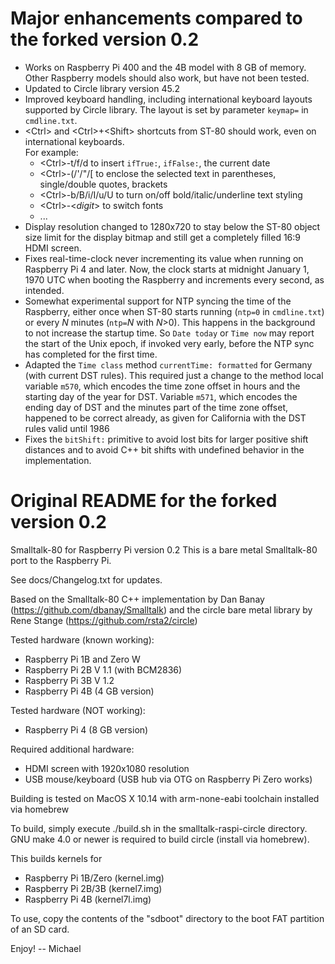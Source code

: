 # Major enhancements compared to the forked version 0.2

- Works on Raspberry Pi 400 and the 4B model with 8 GB of memory.
  Other Raspberry models should also work, but have not been tested.
- Updated to Circle library version 45.2
- Improved keyboard handling, including international keyboard layouts supported by Circle library. The layout is set by parameter `keymap=` in `cmdline.txt`.
- &lt;Ctrl> and &lt;Ctrl>+&lt;Shift> shortcuts from ST-80 should work, even on international keyboards.  
  For example:
  * &lt;Ctrl>-t/f/d to insert `ifTrue:`, `ifFalse:`, the current date
  * &lt;Ctrl>-(/'/"/[ to enclose the selected text in parentheses, single/double quotes, brackets
  * &lt;Ctrl>-b/B/i/I/u/U to turn on/off bold/italic/underline text styling
  * &lt;Ctrl>-&lt;*digit*> to switch fonts
  * ...
- Display resolution changed to 1280x720 to stay below the ST-80 object size limit for the display bitmap and still get a completely filled 16:9 HDMI screen.
- Fixes real-time-clock never incrementing its value when running on Raspberry Pi 4 and later. Now, the clock starts at midnight January 1, 1970 UTC when booting the Raspberry and increments every second, as intended.
- Somewhat experimental support for NTP syncing the time of the Raspberry, either once when ST-80 starts running (`ntp=0` in `cmdline.txt`) or every *N* minutes (`ntp=`*N* with *N*>0). This happens in the background to not increase the startup time. So `Date today` or `Time now` may report the start of the Unix epoch, if invoked very early, before the NTP sync has completed for the first time.
- Adapted the `Time class` method `currentTime: formatted` for Germany (with current DST rules). This required just a change to the method local variable `m570`, which encodes the time zone offset in hours and the starting day of the year for DST. Variable `m571`, which encodes the ending day of DST and the minutes part of the time zone offset, happened to be correct already, as given for California with the DST rules valid until 1986
- Fixes the `bitShift:` primitive to avoid lost bits for larger positive shift distances and to avoid C++ bit shifts with undefined behavior in the implementation.

# Original README for the forked version 0.2

Smalltalk-80 for Raspberry Pi version 0.2
This is a bare metal Smalltalk-80 port to the Raspberry Pi.

See docs/Changelog.txt for updates.

Based on the Smalltalk-80 C++ implementation by Dan Banay (https://github.com/dbanay/Smalltalk)
and the circle bare metal library by Rene Stange (https://github.com/rsta2/circle)

Tested hardware (known working):
- Raspberry Pi 1B and Zero W
- Raspberry Pi 2B V 1.1 (with BCM2836)
- Raspberry Pi 3B V 1.2
- Raspberry Pi 4B (4 GB version)

Tested hardware (NOT working):
- Raspberry Pi 4 (8 GB version)

Required additional hardware:
- HDMI screen with 1920x1080 resolution
- USB mouse/keyboard (USB hub via OTG on Raspberry Pi Zero works)

Building is tested on MacOS X 10.14 with arm-none-eabi toolchain installed via homebrew

To build, simply execute ./build.sh in the smalltalk-raspi-circle directory.
GNU make 4.0 or newer is required to build circle (install via homebrew).

This builds kernels for 
- Raspberry Pi 1B/Zero (kernel.img)
- Raspberry Pi 2B/3B   (kernel7.img)
- Raspberry Pi 4B      (kernel7l.img)

To use, copy the contents of the "sdboot" directory to the boot FAT partition of an SD card.

Enjoy!
-- Michael

